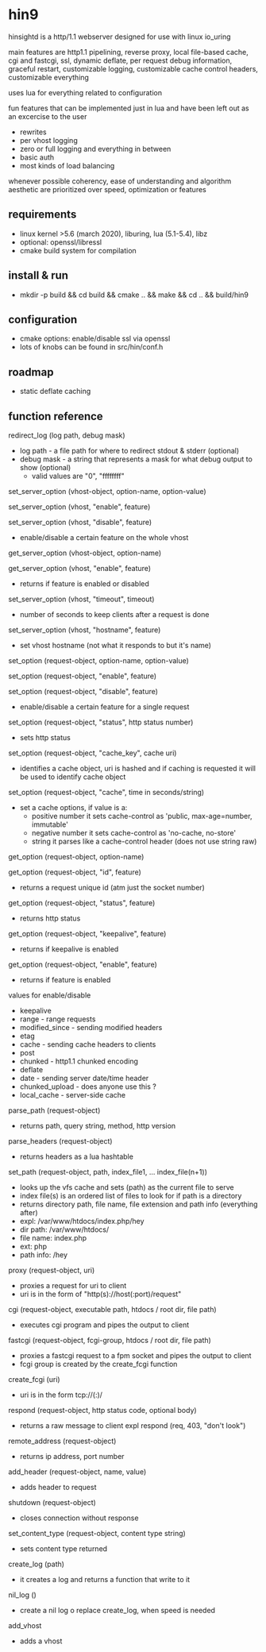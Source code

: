 hin9
====

hinsightd is a http/1.1 webserver designed for use with linux io_uring

main features are http1.1 pipelining, reverse proxy, local file-based cache, cgi and fastcgi, ssl, dynamic deflate, per request debug information, graceful restart, customizable logging, customizable cache control headers, customizable everything

uses lua for everything related to configuration

fun features that can be implemented just in lua and have been left out as an excercise to the user
* rewrites
* per vhost logging
* zero or full logging and everything in between
* basic auth
* most kinds of load balancing

whenever possible coherency, ease of understanding and algorithm aesthetic are prioritized over speed, optimization or features


requirements
------------

* linux kernel >5.6 (march 2020), liburing, lua (5.1-5.4), libz
* optional: openssl/libressl
* cmake build system for compilation


install & run
-------------

* mkdir -p build && cd build && cmake .. && make && cd .. && build/hin9


configuration
-------------

* cmake options: enable/disable ssl via openssl
* lots of knobs can be found in src/hin/conf.h

roadmap
-------

* static deflate caching


function reference
------------------

redirect\_log (log path, debug mask)
  * log path - a file path for where to redirect stdout & stderr (optional)
  * debug mask - a string that represents a mask for what debug output to show (optional)
    * valid values are "0", "ffffffff"

set\_server\_option (vhost-object, option-name, option-value)

set\_server\_option (vhost, "enable", feature)

set\_server\_option (vhost, "disable", feature)
  * enable/disable a certain feature on the whole vhost

get\_server\_option (vhost-object, option-name)

get\_server\_option (vhost, "enable", feature)
  * returns if feature is enabled or disabled

set\_server\_option (vhost, "timeout", timeout)
  * number of seconds to keep clients after a request is done

set\_server\_option (vhost, "hostname", feature)
  * set vhost hostname (not what it responds to but it's name)

set\_option (request-object, option-name, option-value)

set\_option (request-object, "enable", feature)

set\_option (request-object, "disable", feature)
  * enable/disable a certain feature for a single request

set\_option (request-object, "status", http status number)
  * sets http status

set\_option (request-object, "cache\_key", cache uri)
  * identifies a cache object, uri is hashed and if caching is requested it will be used to identify cache object

set\_option (request-object, "cache", time in seconds/string)
  * set a cache options, if value is a:
    * positive number it sets cache-control as 'public, max-age=number, immutable'
    * negative number it sets cache-control as 'no-cache, no-store'
    * string it parses like a cache-control header (does not use string raw)

get\_option (request-object, option-name)

get\_option (request-object, "id", feature)
  * returns a request unique id (atm just the socket number)

get\_option (request-object, "status", feature)
  * returns http status

get\_option (request-object, "keepalive", feature)
  * returns if keepalive is enabled

get\_option (request-object, "enable", feature)
  * returns if feature is enabled

values for enable/disable
  * keepalive
  * range - range requests
  * modified\_since - sending modified headers
  * etag
  * cache - sending cache headers to clients
  * post
  * chunked - http1.1 chunked encoding
  * deflate
  * date - sending server date/time header
  * chunked\_upload - does anyone use this ?
  * local\_cache - server-side cache

parse\_path (request-object)
  * returns path, query string, method, http version

parse\_headers (request-object)
  * returns headers as a lua hashtable

set\_path (request-object, path, index\_file1, ... index\_file(n+1))
  * looks up the vfs cache and sets (path) as the current file to serve
  * index file(s) is an ordered list of files to look for if path is a directory
  * returns directory path, file name, file extension and path info (everything after)
  * expl: /var/www/htdocs/index.php/hey
  * dir path: /var/www/htdocs/
  * file name: index.php
  * ext: php
  * path info: /hey

proxy (request-object, uri)
  * proxies a request for uri to client
  * uri is in the form of "http(s)://host(:port)/request"

cgi (request-object, executable path, htdocs / root dir, file path)
  * executes cgi program and pipes the output to client

fastcgi (request-object, fcgi-group, htdocs / root dir, file path)
  * proxies a fastcgi request to a fpm socket and pipes the output to client
  * fcgi group is created by the create_fcgi function

create_fcgi (uri)
  * uri is in the form tcp://<host>(:<port>)/

respond (request-object, http status code, optional body)
  * returns a raw message to client expl respond (req, 403, "don't look")

remote\_address (request-object)
  * returns ip address, port number

add\_header (request-object, name, value)
  * adds header to request

shutdown (request-object)
  * closes connection without response

set\_content\_type (request-object, content type string)
  * sets content type returned

create\_log (path)
  * it creates a log and returns a function that write to it

nil\_log ()
  * create a nil log o replace create\_log, when speed is needed

add\_vhost
  * adds a vhost



